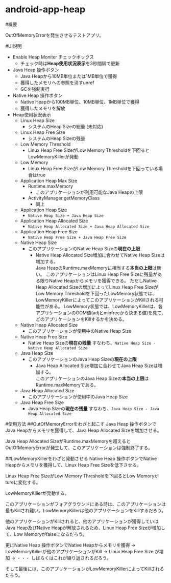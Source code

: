 android-app-heap
================

#概要

OutOfMemoryErrorを発生させるテストアプリ。

#UI説明
* Enable Heap Moniter チェックボックス
	* チェック時は**Heap使用状況表示**を3秒間隔で更新
* Java Heap 操作ボタン
	* Java Heapから10MB単位または1MB単位で獲得
	* 獲得したメモリへの参照を消すunref
	* GCを強制実行
* Native Heap 操作ボタン
	* Native Heapから100MB単位、10MB単位、1MB単位で獲得
	* 獲得したメモリを解放
* Heap使用状況表示
	* Linux Heap Size
		* システムのHeap Sizeの総量 (未対応)
	* Linux Heap Free Size
		* システムのHeap Sizeの残量
	* Low Memory Threshold
		* Linux Heap Free SizeがLow Memory Thresholdを下回るとLowMemoryKillerが発動
	* Low Memory
		* Linux Heap Free SizeがLow Memory Thresholdを下回っている場合はtrue
	* Application Heap Max Size
		* Runtime.maxMemory
			* このアプリケーションが利用可能なJava Heapの上限
		* ActivityManager.getMemoryClass
			* 同上
	* Application Heap Size
		* `Native Heap Size + Java Heap Size`
	* Application Heap Allocated Size
		* `Native Heap Allocated Size + Java Heap Allocated Size`
	* Application Heap Free Size
		* `Native Heap Free Size + Java Heap Free Size`
	* Native Heap Size
		* このアプリケーションのNative Heap Sizeの**現在の上限**
			* Native Heap Allocated Size増加に合わせてNative Heap Sizeは増加する。  
			Java HeapのRuntime.maxMemoryに相当する**本当の上限**は無い。
			このアプリケーションはLinux Heap Free Sizeに残量がある限りNative Heapからメモリを獲得できる。
			ただしNative Heap Allocated Sizeの増加によってLinux Heap Free SizeがLow Memory Thresholdを下回ったLowMemory状態では、LowMemoryKillerによってこのアプリケーションがKillされる可能性がある。
			LowMemory状態では、LowMemoryKillerは、各アプリケーションのOOM値(adjとminfreeから決まる値)を見て、どのアプリケーションをKillするかを決める。
	* Native Heap Allocated Size
		* このアプリケーションが使用中のNative Heap Size  
	* Native Heap Free Size
		* Native Heap Sizeの**現在の残量**
		すなわち、`Native Heap Size - Native Heap Allocated Size`
	* Java Heap Size
		* このアプリケーションのJava Heap Sizeの**現在の上限**
			* Java Heap Allocated Size増加に合わせてJava Heap Sizeは増加する。  
			このアプリケーションのJava Heap Sizeの**本当の上限**はRuntime.maxMemoryである。
	* Java Heap Allocated Size
		* このアプリケーションが使用中のJava Heap Size
	* Java Heap Free Size
		* Java Heap Sizeの**現在の残量**
		すなわち、`Java Heap Size - Java Heap Allocated Size`


#使用方法
##OutOfMemoryErrorをわざと起こす
Java Heap 操作ボタンでJava Heapからメモリを獲得して、Java Heap Allocated Sizeを増加させる。

Java Heap Allocated SizeがRuntime.maxMemoryを超えるとOutOfMemoryErrorが発生して、このアプリケーションは強制終了する。

##LowMemoryKillerをわざと発動させる
Native Heap 操作ボタンでNative Heapからメモリを獲得して、Linux Heap Free Sizeを低下させる。

Linux Heap Free SizeがLow Memory Thresholdを下回るとLow Memoryがtureに変化する。

LowMemoryKillerが発動する。

このアプリケーションがフォアグラウンドにある時は、このアプリケーションは最もKillされ難い。LowMemoryKillerは他のアプリケーションをKillするだろう。

他のアプリケーションがKillされると、他のアプリケーションが獲得していはJava Heap及びNative Heapが解放されるため、Linux Heap Free Sizeが増加して、Low Memoryがfalseになるだろう。

更にNative Heap 操作ボタンでNative Heapからメモリを獲得 -> LowMemoryKillerが他のアプリケーションがKill -> Linux Heap Free Size が増加 -> ・・・
しばらくはこれが繰り返されるだろう。

そして最後には、このアプリケーションがLowMemoryKillerによってKillされるだろう。

